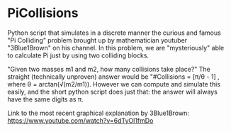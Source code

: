# PiCollisions
Python script that simulates in a discrete manner the curious and famous "Pi Colliding" problem brought up by mathematician youtuber "3Blue1Brown" on his channel. In this problem, we are "mysteriously" able to calculate Pi just by using two colliding blocks.

"Given two masses m1 and m2, how many collisions take place?"
The straight (technically unproven) answer would be "#Collisions = [π/θ - 1] , where θ = arctan(√(m2/m1)). 
However we can  compute and simulate this easily, and the short python script does just that: the answer will always have the same digits as π.

Link to the most recent graphical explanation by 3Blue1Brown: https://www.youtube.com/watch?v=6dTyOl1fmDo
